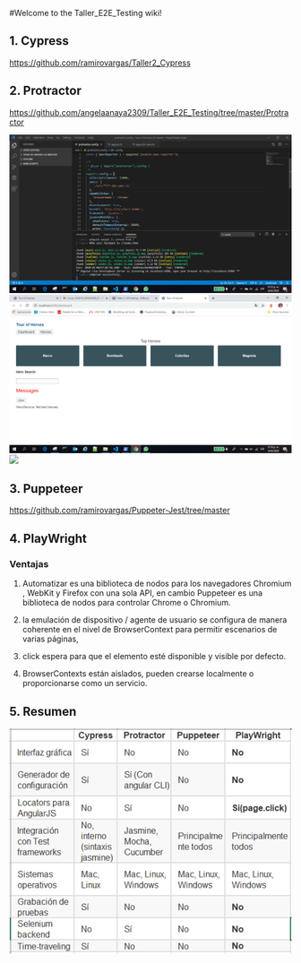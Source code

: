#Welcome to the Taller_E2E_Testing wiki!


## 1. Cypress
https://github.com/ramirovargas/Taller2_Cypress

## 2. Protractor
https://github.com/angelaanaya2309/Taller_E2E_Testing/tree/master/Protractor

![](https://github.com/angelaanaya2309/Taller_E2E_Testing/blob/master/capturas/Captura-localhost.PNG)
![](https://github.com/angelaanaya2309/Taller_E2E_Testing/blob/master/capturas/Captura-localhost2.PNG)
![](https://drive.google.com/file/d/1L3b1XIB5xp2fqsAYekoYZ1z_N4QKNp8W/view?usp=sharing)

## 3. Puppeteer

https://github.com/ramirovargas/Puppeter-Jest/tree/master

## 4. PlayWright

### Ventajas
1. Automatizar es una biblioteca de nodos para los navegadores Chromium , WebKit y Firefox con una sola API, en cambio Puppeteer es una biblioteca de nodos para controlar Chrome o Chromium.

2. la emulación de dispositivo / agente de usuario se configura de manera coherente en el nivel de BrowserContext para permitir escenarios de varias páginas,

3. click espera para que el elemento esté disponible y visible por defecto.

4. BrowserContexts están aislados, pueden crearse localmente o proporcionarse como un servicio.


## 5. Resumen

![](https://github.com/angelaanaya2309/Taller_E2E_Testing/blob/master/capturas/Captura-resumen.PNG)

